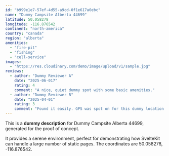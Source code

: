 ```yaml
---
id: "b999e1e7-57ef-4d55-a9cd-0f1e617a0ebc"
name: "Dummy Campsite Alberta 44699"
latitude: 50.058278
longitude: -116.876542
continent: "north-america"
country: "canada"
region: "alberta"
amenities:
  - "fire-pit"
  - "fishing"
  - "cell-service"
images:
  - "https://res.cloudinary.com/demo/image/upload/v1/sample.jpg"
reviews:
  - author: "Dummy Reviewer A"
    date: "2025-06-017"
    rating: 4
    comment: "A nice, quiet dummy spot with some basic amenities."
  - author: "Dummy Reviewer B"
    date: "2025-04-01"
    rating: 3
    comment: "Found it easily. GPS was spot on for this dummy location."
---
```


This is a **dummy description** for Dummy Campsite Alberta 44699, generated for the proof of concept.

It provides a serene environment, perfect for demonstrating how SvelteKit can handle a large number of static pages. The coordinates are 50.058278, -116.876542.
